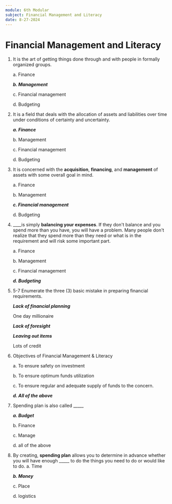 ```yaml
---
module: 6th Modular
subject: Financial Management and Literacy
date: 8-27-2024
---
```


# Financial Management and Literacy

1. It is the art of getting things done through and with people in formally organized groups.

   a. Finance

   **_b. Management_**

   c. Financial management

   d. Budgeting

2. It is a field that deals with the allocation of assets and liabilities over time under conditions of certainty and uncertainty.

   **_a. Finance_**

   b. Management

   c. Financial management

   d. Budgeting

3. It is concerned with the **acquisition**, **financing**, and **management** of assets with some overall goal in mind.

   a. Finance

   b. Management

   **_c. Financial management_**

   d. Budgeting

4. \_\_\_\_is simply **balancing your expenses**. If they don't balance and you spend more than you have, you will have a problem. Many people don't realize that they spend more than they need or what is in the requirement and will risk some important part.

   a. Finance

   b. Management

   c. Financial management

   **_d. Budgeting_**

5. 5-7 Enumerate the three (3) basic mistake in preparing financial requirements.

   **_Lack of financial planning_**

   One day millionaire

   **_Lack of foresight_**

   **_Leaving out items_**

   Lots of credit

6. Objectives of Financial Management & Literacy

   a. To ensure safety on investment

   b. To ensure optimum funds utilization

   c. To ensure regular and adequate supply of funds to the concern.

   **_d. All of the above_**

7. Spending plan is also called \_\_\_\_\_

   **_a. Budget_**

   b. Finance

   c. Manage

   d. all of the above

8. By creating, **spending plan** allows you to determine in advance whether you will have enough \_\_\_\_\_ to do the things you need to do or would like to do.
   a. Time

   **_b. Money_**

   c. Place

   d. logistics

